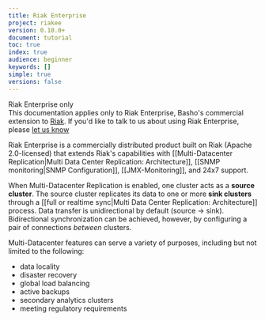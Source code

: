 ```yaml
---
title: Riak Enterprise
project: riakee
version: 0.10.0+
document: tutorial
toc: true
index: true
audience: beginner
keywords: []
simple: true
versions: false
---
```


<div class="note">
<div class="title">Riak Enterprise only</div>
This documentation applies only to Riak Enterprise, Basho's commercial
extension to <a href="http://docs.basho.com/riak/latest/">Riak</a>. If
you'd like to talk to us about using Riak Enterprise, please <a
href="http://info.basho.com/Wiki_Contact.html" target="_blank">let us
know</a>
</div>

Riak Enterprise is a commercially distributed product built on Riak
(Apache 2.0-licensed) that extends Riak's capabilities with
[[Multi-Datacenter Replication|Multi Data Center Replication:
Architecture]], [[SNMP monitoring|SNMP Configuration]],
[[JMX-Monitoring]], and 24x7 support.

When Multi-Datacenter Replication is enabled, one cluster acts as a
**source cluster**. The source cluster replicates its data to one or
more **sink clusters** through a [[full or realtime sync|Multi Data
Center Replication: Architecture]] process. Data transfer is
unidirectional by default (source &rarr; sink). Bidirectional
synchronization can be achieved, however, by configuring a pair of
connections _between_ clusters.

Multi-Datacenter features can serve a variety of purposes, including but
not limited to the following:

* data locality
* disaster recovery
* global load balancing
* active backups
* secondary analytics clusters
* meeting regulatory requirements
